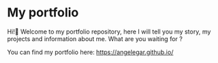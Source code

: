 # My portfolio
Hi!👋​
Welcome to my portfolio repository, here I will tell you my story, my projects and information about me.
What are you waiting for ?

You can find my portfolio here: https://angelegar.github.io/
